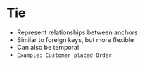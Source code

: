 # Tie

* Represent relationships between anchors
* Similar to foreign keys, but more flexible
* Can also be temporal
* `Example: Customer placed Order`